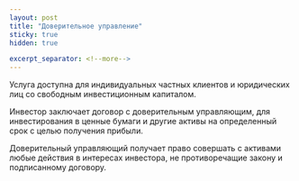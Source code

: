 ```yaml
---
layout: post
title: "Доверительное управление"
sticky: true
hidden: true

excerpt_separator: <!--more-->
---
```


Услуга доступна для индивидуальных частных клиентов и юридических лиц со свободным инвестиционным капиталом. 

<!--more-->

Инвестор заключает договор с доверительным управляющим, для инвестирования в ценные бумаги и другие активы на определенный срок с целью получения прибыли.

Доверительный управляющий получает право совершать с активами любые действия в интересах инвестора, не противоречащие закону и подписанному договору.








